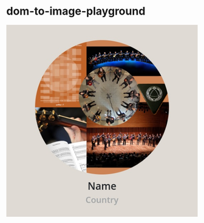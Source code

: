 # dom-to-image-playground

![alt text](https://github.com/marcospozzo/dom-to-image-playground/blob/main/sample-image.jpg?raw=true)
